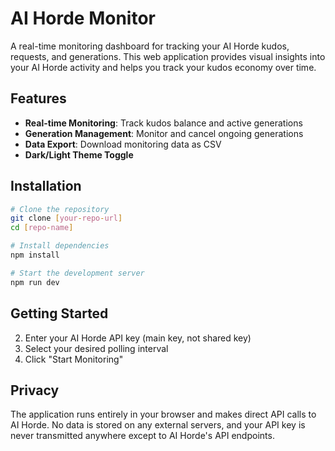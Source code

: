 # AI Horde Monitor

A real-time monitoring dashboard for tracking your AI Horde kudos, requests, and generations. This web application provides visual insights into your AI Horde activity and helps you track your kudos economy over time.

## Features

- **Real-time Monitoring**: Track kudos balance and active generations
- **Generation Management**: Monitor and cancel ongoing generations
- **Data Export**: Download monitoring data as CSV
- **Dark/Light Theme Toggle**

## Installation

```bash
# Clone the repository
git clone [your-repo-url]
cd [repo-name]

# Install dependencies
npm install

# Start the development server
npm run dev
```

## Getting Started
2. Enter your AI Horde API key (main key, not shared key)
3. Select your desired polling interval
4. Click "Start Monitoring"

## Privacy

The application runs entirely in your browser and makes direct API calls to AI Horde. No data is stored on any external servers, and your API key is never transmitted anywhere except to AI Horde's API endpoints.
